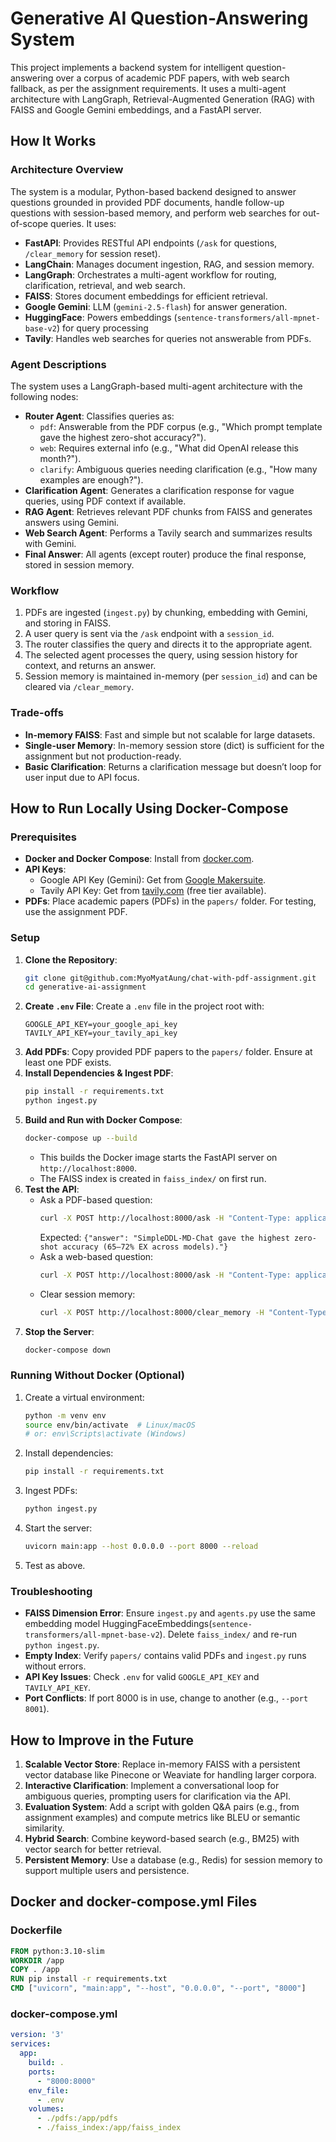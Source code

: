 # Generative AI Question-Answering System

This project implements a backend system for intelligent question-answering over a corpus of academic PDF papers, with web search fallback, as per the assignment requirements. It uses a multi-agent architecture with LangGraph, Retrieval-Augmented Generation (RAG) with FAISS and Google Gemini embeddings, and a FastAPI server.

## How It Works

### Architecture Overview
The system is a modular, Python-based backend designed to answer questions grounded in provided PDF documents, handle follow-up questions with session-based memory, and perform web searches for out-of-scope queries. It uses:

- **FastAPI**: Provides RESTful API endpoints (`/ask` for questions, `/clear_memory` for session reset).
- **LangChain**: Manages document ingestion, RAG, and session memory.
- **LangGraph**: Orchestrates a multi-agent workflow for routing, clarification, retrieval, and web search.
- **FAISS**: Stores document embeddings for efficient retrieval.
- **Google Gemini**: LLM (`gemini-2.5-flash`) for answer generation.
- **HuggingFace**: Powers embeddings (`sentence-transformers/all-mpnet-base-v2`) for query processing
- **Tavily**: Handles web searches for queries not answerable from PDFs.

### Agent Descriptions
The system uses a LangGraph-based multi-agent architecture with the following nodes:
- **Router Agent**: Classifies queries as:
  - `pdf`: Answerable from the PDF corpus (e.g., "Which prompt template gave the highest zero-shot accuracy?").
  - `web`: Requires external info (e.g., "What did OpenAI release this month?").
  - `clarify`: Ambiguous queries needing clarification (e.g., "How many examples are enough?").
- **Clarification Agent**: Generates a clarification response for vague queries, using PDF context if available.
- **RAG Agent**: Retrieves relevant PDF chunks from FAISS and generates answers using Gemini.
- **Web Search Agent**: Performs a Tavily search and summarizes results with Gemini.
- **Final Answer**: All agents (except router) produce the final response, stored in session memory.

### Workflow
1. PDFs are ingested (`ingest.py`) by chunking, embedding with Gemini, and storing in FAISS.
2. A user query is sent via the `/ask` endpoint with a `session_id`.
3. The router classifies the query and directs it to the appropriate agent.
4. The selected agent processes the query, using session history for context, and returns an answer.
5. Session memory is maintained in-memory (per `session_id`) and can be cleared via `/clear_memory`.

### Trade-offs
- **In-memory FAISS**: Fast and simple but not scalable for large datasets.
- **Single-user Memory**: In-memory session store (dict) is sufficient for the assignment but not production-ready.
- **Basic Clarification**: Returns a clarification message but doesn’t loop for user input due to API focus.

## How to Run Locally Using Docker-Compose

### Prerequisites
- **Docker and Docker Compose**: Install from [docker.com](https://www.docker.com/).
- **API Keys**:
  - Google API Key (Gemini): Get from [Google Makersuite](https://makersuite.google.com/).
  - Tavily API Key: Get from [tavily.com](https://tavily.com/) (free tier available).
- **PDFs**: Place academic papers (PDFs) in the `papers/` folder. For testing, use the assignment PDF.

### Setup
1. **Clone the Repository**:
   ```bash
   git clone git@github.com:MyoMyatAung/chat-with-pdf-assignment.git
   cd generative-ai-assignment
   ```
2. **Create `.env` File**:
   Create a `.env` file in the project root with:
   ```
   GOOGLE_API_KEY=your_google_api_key
   TAVILY_API_KEY=your_tavily_api_key
   ```
3. **Add PDFs**:
   Copy provided PDF papers to the `papers/` folder. Ensure at least one PDF exists.
4. **Install Dependencies & Ingest PDF**:
    ```bash
   pip install -r requirements.txt
   python ingest.py
   ```
5. **Build and Run with Docker Compose**:
   ```bash
   docker-compose up --build
   ```
   - This builds the Docker image starts the FastAPI server on `http://localhost:8000`.
   - The FAISS index is created in `faiss_index/` on first run.
6. **Test the API**:
   - Ask a PDF-based question:
     ```bash
     curl -X POST http://localhost:8000/ask -H "Content-Type: application/json" -d '{"question":"Which prompt template gave the highest zero-shot accuracy on Spider in Zhang et al. (2024)?","session_id":"user1"}'
     ```
     Expected: `{"answer": "SimpleDDL-MD-Chat gave the highest zero-shot accuracy (65–72% EX across models)."}`
   - Ask a web-based question:
     ```bash
     curl -X POST http://localhost:8000/ask -H "Content-Type: application/json" -d '{"question":"What did OpenAI release this month?","session_id":"user1"}'
     ```
   - Clear session memory:
     ```bash
     curl -X POST http://localhost:8000/clear_memory -H "Content-Type: application/json" -d '"user1"'
     ```
7. **Stop the Server**:
   ```bash
   docker-compose down
   ```

### Running Without Docker (Optional)
1. Create a virtual environment:
   ```bash
   python -m venv env
   source env/bin/activate  # Linux/macOS
   # or: env\Scripts\activate (Windows)
   ```
2. Install dependencies:
   ```bash
   pip install -r requirements.txt
   ```
3. Ingest PDFs:
   ```bash
   python ingest.py
   ```
4. Start the server:
   ```bash
   uvicorn main:app --host 0.0.0.0 --port 8000 --reload
   ```
5. Test as above.

### Troubleshooting
- **FAISS Dimension Error**: Ensure `ingest.py` and `agents.py` use the same embedding model HuggingFaceEmbeddings(`sentence-transformers/all-mpnet-base-v2`). Delete `faiss_index/` and re-run `python ingest.py`.
- **Empty Index**: Verify `papers/` contains valid PDFs and `ingest.py` runs without errors.
- **API Key Issues**: Check `.env` for valid `GOOGLE_API_KEY` and `TAVILY_API_KEY`.
- **Port Conflicts**: If port 8000 is in use, change to another (e.g., `--port 8001`).

## How to Improve in the Future
1. **Scalable Vector Store**: Replace in-memory FAISS with a persistent vector database like Pinecone or Weaviate for handling larger corpora.
2. **Interactive Clarification**: Implement a conversational loop for ambiguous queries, prompting users for clarification via the API.
3. **Evaluation System**: Add a script with golden Q&A pairs (e.g., from assignment examples) and compute metrics like BLEU or semantic similarity.
4. **Hybrid Search**: Combine keyword-based search (e.g., BM25) with vector search for better retrieval.
5. **Persistent Memory**: Use a database (e.g., Redis) for session memory to support multiple users and persistence.

## Docker and docker-compose.yml Files

### Dockerfile
```dockerfile
FROM python:3.10-slim
WORKDIR /app
COPY . /app
RUN pip install -r requirements.txt
CMD ["uvicorn", "main:app", "--host", "0.0.0.0", "--port", "8000"]
```

### docker-compose.yml
```yaml
version: '3'
services:
  app:
    build: .
    ports:
      - "8000:8000"
    env_file:
      - .env
    volumes:
      - ./pdfs:/app/pdfs
      - ./faiss_index:/app/faiss_index
```

